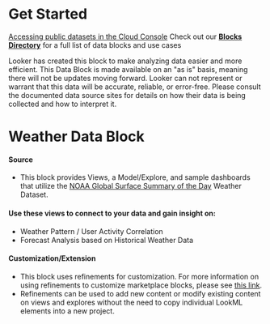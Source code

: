 # Get Started
[Accessing public datasets in the Cloud Console](https://cloud.google.com/bigquery/public-data)
Check out our [**Blocks Directory**](https://looker.com/platform/blocks/directory#data) for a full list of data blocks and use cases

Looker has created this block to make analyzing data easier and more efficient. This Data Block is made available on an "as is" basis, meaning there will not be updates moving forward. Looker can not represent or warrant that this data will be accurate, reliable, or error-free. Please consult the documented data source sites for details on how their data is being collected and how to interpret it.

#  Weather Data Block

#### Source ####
* This block provides Views, a Model/Explore, and sample dashboards that utilize the [NOAA Global Surface Summary of the Day](https://console.cloud.google.com/marketplace/product/noaa-public/gsod) Weather Dataset.

#### Use these views to connect to your data and gain insight on: ####
* Weather Pattern / User Activity Correlation
* Forecast Analysis based on Historical Weather Data

#### Customization/Extension ####
- This block uses refinements for customization. For more information on using refinements to customize marketplace blocks, please see [this link](https://docs.looker.com/data-modeling/marketplace/customize-blocks#marketplace_blocks_that_use_refinements).
- Refinements can be used to add new content or modify existing content on views and explores without the need to copy individual LookML elements into a new project.
